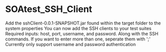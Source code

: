 # SOAtest_SSH_Client
Add the sshClient-0.0.1-SNAPSHOT.jar found within the target folder to the system properties
You can now add the SSH clients to your test suites
Required inputs: host, port, username, and password. Along with the SSH commands. If you want to enter more than one, seperate them with ';'
Currently only support username and password authentication